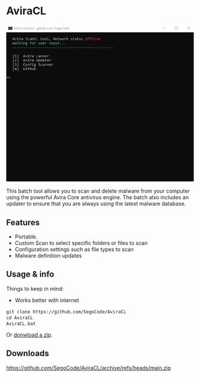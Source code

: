 # AviraCL
<img  src="https://github.com/SegoCode/AviraCL/blob/main/media/demo.gif">

This batch tool allows you to scan and delete malware from your computer using the powerful Avira Core antivirus engine. The batch also includes an updater to ensure that you are always using the latest malware database. 


## Features
- Portable.
- Custom Scan to select specific folders or files to scan
- Configuration settings such as file types to scan 
- Malware definition updates

## Usage & info

Things to keep in mind: 

- Works better with internet

```shell
git clone https://github.com/SegoCode/AviraCL
cd AviraCL
AviraCL.bat
```
Or [donwload a zip](https://github.com/SegoCode/AviraCL/archive/refs/heads/main.zip).

## Downloads

https://github.com/SegoCode/AviraCL/archive/refs/heads/main.zip
